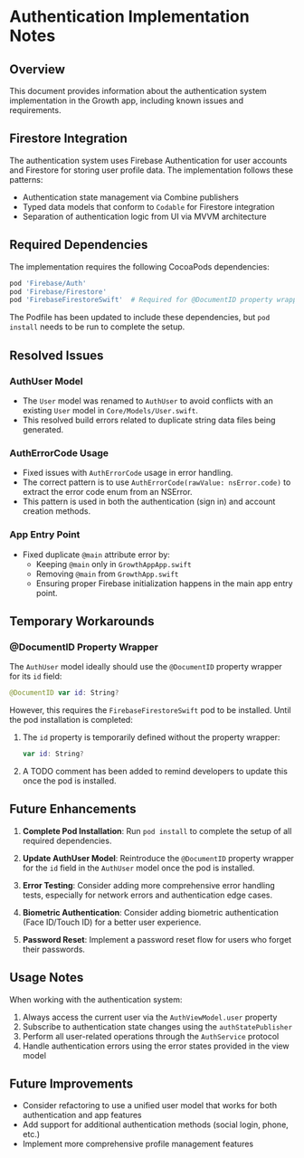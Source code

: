 # Authentication Implementation Notes

## Overview

This document provides information about the authentication system implementation in the Growth app, including known issues and requirements.

## Firestore Integration

The authentication system uses Firebase Authentication for user accounts and Firestore for storing user profile data. The implementation follows these patterns:

- Authentication state management via Combine publishers
- Typed data models that conform to `Codable` for Firestore integration
- Separation of authentication logic from UI via MVVM architecture

## Required Dependencies

The implementation requires the following CocoaPods dependencies:

```ruby
pod 'Firebase/Auth'
pod 'Firebase/Firestore'
pod 'FirebaseFirestoreSwift'  # Required for @DocumentID property wrapper
```

The Podfile has been updated to include these dependencies, but `pod install` needs to be run to complete the setup.

## Resolved Issues

### AuthUser Model

- The `User` model was renamed to `AuthUser` to avoid conflicts with an existing `User` model in `Core/Models/User.swift`.
- This resolved build errors related to duplicate string data files being generated.

### AuthErrorCode Usage

- Fixed issues with `AuthErrorCode` usage in error handling.
- The correct pattern is to use `AuthErrorCode(rawValue: nsError.code)` to extract the error code enum from an NSError.
- This pattern is used in both the authentication (sign in) and account creation methods.

### App Entry Point

- Fixed duplicate `@main` attribute error by:
  - Keeping `@main` only in `GrowthAppApp.swift`
  - Removing `@main` from `GrowthApp.swift`
  - Ensuring proper Firebase initialization happens in the main app entry point.
  
## Temporary Workarounds

### @DocumentID Property Wrapper

The `AuthUser` model ideally should use the `@DocumentID` property wrapper for its `id` field:

```swift
@DocumentID var id: String?
```

However, this requires the `FirebaseFirestoreSwift` pod to be installed. Until the pod installation is completed:

1. The `id` property is temporarily defined without the property wrapper:
   ```swift
   var id: String?
   ```
   
2. A TODO comment has been added to remind developers to update this once the pod is installed.

## Future Enhancements

1. **Complete Pod Installation**: Run `pod install` to complete the setup of all required dependencies.

2. **Update AuthUser Model**: Reintroduce the `@DocumentID` property wrapper for the `id` field in the `AuthUser` model once the pod is installed.

3. **Error Testing**: Consider adding more comprehensive error handling tests, especially for network errors and authentication edge cases.

4. **Biometric Authentication**: Consider adding biometric authentication (Face ID/Touch ID) for a better user experience.

5. **Password Reset**: Implement a password reset flow for users who forget their passwords.

## Usage Notes

When working with the authentication system:

1. Always access the current user via the `AuthViewModel.user` property
2. Subscribe to authentication state changes using the `authStatePublisher`
3. Perform all user-related operations through the `AuthService` protocol
4. Handle authentication errors using the error states provided in the view model

## Future Improvements

- Consider refactoring to use a unified user model that works for both authentication and app features
- Add support for additional authentication methods (social login, phone, etc.)
- Implement more comprehensive profile management features 
